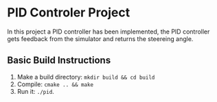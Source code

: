 # PID Controler Project

In this project a PID controller has been implemented, the PID controller gets feedback from the simulator and returns the steereing angle.

## Basic Build Instructions

1. Make a build directory: `mkdir build && cd build`
2. Compile: `cmake .. && make`
3. Run it: `./pid`. 


